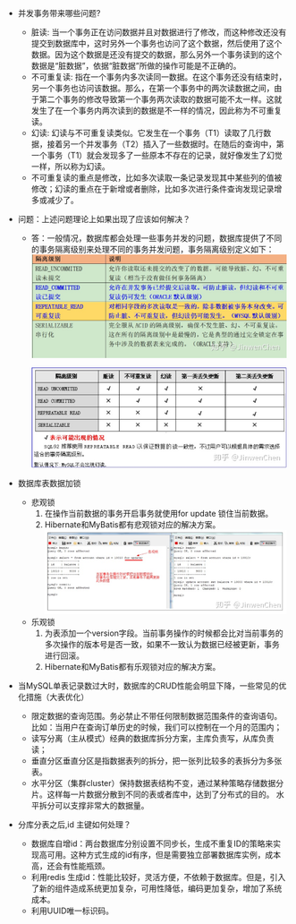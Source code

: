 * 并发事务带来哪些问题?
  * 脏读: 当一个事务正在访问数据并且对数据进行了修改，而这种修改还没有提交到数据库中，这时另外一个事务也访问了这个数据，然后使用了这个数据。因为这个数据是还没有提交的数据，那么另外一个事务读到的这个数据是“脏数据”，依据“脏数据”所做的操作可能是不正确的。
  * 不可重复读: 指在一个事务内多次读同一数据。在这个事务还没有结束时，另一个事务也访问该数据。那么，在第一个事务中的两次读数据之间，由于第二个事务的修改导致第一个事务两次读取的数据可能不太一样。这就发生了在一个事务内两次读到的数据是不一样的情况，因此称为不可重复读。
  * 幻读: 幻读与不可重复读类似。它发生在一个事务（T1）读取了几行数据，接着另一个并发事务（T2）插入了一些数据时。在随后的查询中，第一个事务（T1）就会发现多了一些原本不存在的记录，就好像发生了幻觉一样，所以称为幻读。
  * 不可重复读的重点是修改，比如多次读取一条记录发现其中某些列的值被修改；幻读的重点在于新增或者删除，比如多次进行条件查询发现记录增多或减少了。

* 问题：上述问题理论上如果出现了应该如何解决？

  * 答：一般情况，数据库都会处理一些事务并发的问题，数据库提供了不同的事务隔离级别来处理不同的事务并发问题，事务隔离级别定义如下：![](./images/Mysql/1.png)

    ![](./images/Mysql/2.png)

* 数据库表数据加锁
  * 悲观锁
    1. 在操作当前数据的事务开启事务就使用for update 锁住当前数据。
    2. Hibernate和MyBatis都有悲观锁对应的解决方案。![](./images/Mysql/3.png)
  * 乐观锁
    1. 为表添加一个version字段。当前事务操作的时候都会比对当前事务的多次操作的版本号是否一致，如果不一致认为数据已经被更新，事务进行回滚。
    2. Hibernate和MyBatis都有乐观锁对应的解决方案。

* 当MySQL单表记录数过大时，数据库的CRUD性能会明显下降，一些常见的优化措施（大表优化）
  * 限定数据的查询范围。务必禁止不带任何限制数据范围条件的查询语句。比如：当用户在查询订单历史的时候，我们可以控制在一个月的范围内；
  * 读写分离（主从模式）经典的数据库拆分方案，主库负责写，从库负责读；
  * 垂直分区垂直分区是指数据表列的拆分，把一张列比较多的表拆分为多张表。
  * 水平分区（集群cluster）保持数据表结构不变，通过某种策略存储数据分片。这样每一片数据分散到不同的表或者库中，达到了分布式的目的。 水平拆分可以支撑非常大的数据量。

* 分库分表之后,id 主键如何处理？
  * 数据库自增id：两台数据库分别设置不同步长，生成不重复ID的策略来实现高可用。这种方式生成的id有序，但是需要独立部署数据库实例，成本高，还会有性能瓶颈。
  * 利用redis 生成id：性能比较好，灵活方便，不依赖于数据库。但是，引入了新的组件造成系统更加复杂，可用性降低，编码更加复杂，增加了系统成本。
  * 利用UUID唯一标识码。

